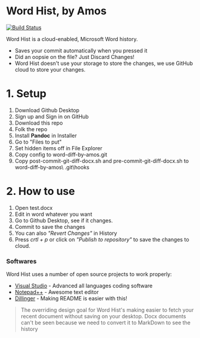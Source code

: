 # Word Hist, by Amos

[![Build Status](https://travis-ci.org/joemccann/dillinger.svg?branch=master)](https://github.com/PixelGM/word-hist-by-amos#word-hist-by-amos)

Word Hist is a cloud-enabled, Microsoft Word history.

  - Saves your commit automatically when you pressed it
  - Did an oopsie on the file? Just Discard Changes!
  - Word Hist doesn't use your storage to store the changes, we use GitHub cloud to store your changes.

# 1. Setup

1. Download Github Desktop
2. Sign up and Sign in on GitHub
3. Download this repo
4. Folk the repo
5. Install **Pandoc** in Installer
6. Go to "Files to put"
7. Set hidden items off in File Explorer
8. Copy config to word-diff-by-amos\.git
9. Copy post-commit-git-diff-docx.sh and pre-commit-git-diff-docx.sh to word-diff-by-amos\ .git\hooks

# 2. How to use
1. Open test.docx
2. Edit in word whatever you want
3. Go to Github Desktop, see if it changes.
4. Commit to save the changes
5. You can also *"Revert Changes"* in History
6. Press *crtl + p* or click on *"Publish to repository"* to save the changes to cloud.

### Softwares

Word Hist uses a number of open source projects to work properly:
* [Visual Studio] - Advanced all languages coding software
* [Notepad++] - Awesome text editor
* [Dillinger] - Making README is easier with this!


> The overriding design goal for Word Hist's
> making easier to fetch your recent document
> without saving on your desktop.
> Docx documents can't be seen
> because we need to convert it to
> MarkDown to see the history

   [Visual Studio]: <https://visualstudio.microsoft.com/vs/r>
   [Notepad++]: <https://notepad-plus-plus.org/downloads/>
   [Dillinger]: <https://dillinger.io/>